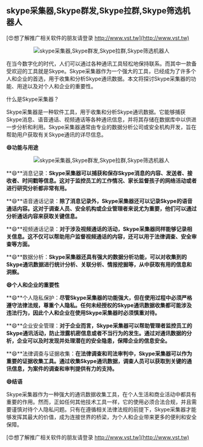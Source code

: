 ## **skype采集器,Skype群发,Skype拉群,Skype筛选机器人**

[😍想了解推广相关软件的朋友请登录 http://www.vst.tw](http://www.vst.tw)

 <center><img src="https://vst.tw/MP4/tuiguang/png/8.png" alt="skype采集器,Skype群发,Skype拉群,Skype筛选机器人"></center>

在当今数字化的时代，人们可以通过各种通讯工具轻松地保持联系。而其中一款备受欢迎的工具就是Skype。Skype采集器作为一个强大的工具，已经成为了许多个人和企业的首选，用于收集和分析Skype通讯数据。本文将探讨Skype采集器的功能、用途以及对个人和企业的重要性。

什么是Skype采集器？

Skype采集器是一种软件工具，用于收集和分析Skype通讯数据。它能够捕获Skype消息、语音通话、视频通话等各种通讯信息，并将其存储在数据库中以供进一步分析和利用。Skype采集器通常由专业的数据分析公司或安全机构开发，旨在帮助用户获取有关Skype通讯的详尽信息。

**😄功能与用途**

 <center><img src="https://vst.tw/MP4/tuiguang/png/8.png" alt="skype采集器,Skype群发,Skype拉群,Skype筛选机器人"></center>

**😄**消息记录：**Skype采集器可以捕获和保存Skype消息的内容、发送者、接收者、时间戳等信息。这对于监控员工的工作情况、家长监督孩子的网络活动或者进行研究分析都非常有用。**

**😄**语音通话记录：**除了消息记录外，Skype采集器还可以记录Skype的语音通话内容。这对于调查人员、安全机构或企业管理者来说尤为重要，他们可以通过分析通话内容来获取关键信息。**

**😄**视频通话记录：**对于涉及视频通话的活动，Skype采集器同样能够记录相关信息。这不仅可以帮助用户监督视频通话的内容，还可以用于法律调查、安全审查等方面。**

**😄**数据分析：**Skype采集器还具有强大的数据分析功能，可以对收集到的Skype通讯数据进行统计分析、关联分析、情报挖掘等，从中获取有用的信息和洞察。**

**😄个人和企业的重要性**

**😄**个人隐私保护：**尽管Skype采集器的功能强大，但在使用过程中必须严格遵守法律法规，尊重个人隐私。任何未经授权的Skype通讯数据收集都可能涉及违法行为，因此个人和企业在使用Skype采集器时必须慎重对待。**

**😄**企业安全管理：**对于企业而言，Skype采集器可以帮助管理者监控员工的Skype通讯活动，防止泄露机密信息或者不当行为的发生。通过对通讯数据的分析，企业可以及时发现并处理潜在的安全隐患，保障企业的信息安全。**

**😄**法律调查与证据收集：**在法律调查和司法审判中，Skype采集器可以作为重要的证据收集工具。通过收集Skype通讯数据，调查人员可以获取到关键的通讯信息，为案件的调查和审判提供有力的支持。**

**😄结语**

Skype采集器作为一种强大的通讯数据收集工具，在个人生活和商业活动中都具有重要的作用。然而，正如任何其他技术工具一样，它的使用必须合法合规，并且需要谨慎对待个人隐私问题。只有在遵循相关法律法规的前提下，Skype采集器才能够发挥其最大的价值，成为连接世界的桥梁，为个人和企业带来更多的便利和安全保障。

[😍想了解推广相关软件的朋友请登录 http://www.vst.tw](http://www.vst.tw)



